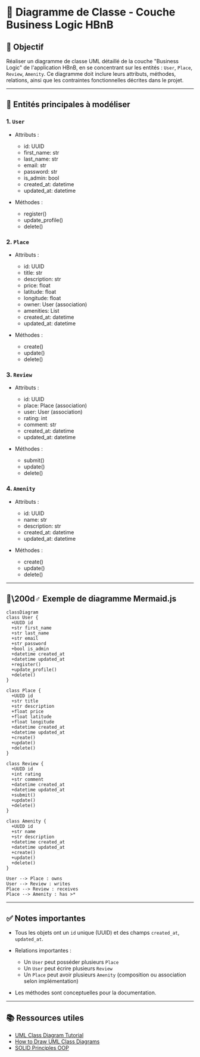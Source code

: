 # 🔹 Diagramme de Classe - Couche Business Logic HBnB

## 🌟 Objectif

Réaliser un diagramme de classe UML détaillé de la couche "Business Logic" de l'application HBnB, en se concentrant sur les entités : `User`, `Place`, `Review`, `Amenity`.
Ce diagramme doit inclure leurs attributs, méthodes, relations, ainsi que les contraintes fonctionnelles décrites dans le projet.

---

## 📐 Entités principales à modéliser

### 1. `User`

* Attributs :

  * id: UUID
  * first\_name: str
  * last\_name: str
  * email: str
  * password: str
  * is\_admin: bool
  * created\_at: datetime
  * updated\_at: datetime
* Méthodes :

  * register()
  * update\_profile()
  * delete()

### 2. `Place`

* Attributs :

  * id: UUID
  * title: str
  * description: str
  * price: float
  * latitude: float
  * longitude: float
  * owner: User (association)
  * amenities: List<Amenity>
  * created\_at: datetime
  * updated\_at: datetime
* Méthodes :

  * create()
  * update()
  * delete()

### 3. `Review`

* Attributs :

  * id: UUID
  * place: Place (association)
  * user: User (association)
  * rating: int
  * comment: str
  * created\_at: datetime
  * updated\_at: datetime
* Méthodes :

  * submit()
  * update()
  * delete()

### 4. `Amenity`

* Attributs :

  * id: UUID
  * name: str
  * description: str
  * created\_at: datetime
  * updated\_at: datetime
* Méthodes :

  * create()
  * update()
  * delete()

---

## 🧍\200d♂️ Exemple de diagramme Mermaid.js

```mermaid
classDiagram
class User {
  +UUID id
  +str first_name
  +str last_name
  +str email
  +str password
  +bool is_admin
  +datetime created_at
  +datetime updated_at
  +register()
  +update_profile()
  +delete()
}

class Place {
  +UUID id
  +str title
  +str description
  +float price
  +float latitude
  +float longitude
  +datetime created_at
  +datetime updated_at
  +create()
  +update()
  +delete()
}

class Review {
  +UUID id
  +int rating
  +str comment
  +datetime created_at
  +datetime updated_at
  +submit()
  +update()
  +delete()
}

class Amenity {
  +UUID id
  +str name
  +str description
  +datetime created_at
  +datetime updated_at
  +create()
  +update()
  +delete()
}

User --> Place : owns
User --> Review : writes
Place --> Review : receives
Place --> Amenity : has >*
```

---

## ✅ Notes importantes

* Tous les objets ont un `id` unique (UUID) et des champs `created_at`, `updated_at`.
* Relations importantes :

  * Un `User` peut posséder plusieurs `Place`
  * Un `User` peut écrire plusieurs `Review`
  * Un `Place` peut avoir plusieurs `Amenity` (composition ou association selon implémentation)
* Les méthodes sont conceptuelles pour la documentation.

---

## 📚 Ressources utiles

* [UML Class Diagram Tutorial](https://www.lucidchart.com/pages/uml-class-diagram)
* [How to Draw UML Class Diagrams](https://www.visual-paradigm.com/guide/uml-unified-modeling-language/uml-class-diagram/)
* [SOLID Principles OOP](https://medium.com/@joeclever/solid-principles-explained-in-plain-english-5dc5fbbbecc6)
